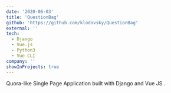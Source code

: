```yaml
---
date: '2020-06-03'
title: 'QuestionBag'
github: 'https://github.com/klodovsky/QuestionBag'
external: ''
tech:
  - Django
  - Vue.js
  - Python3
  - Vue CLI
company: ''
showInProjects: true
---
```


 Quora-like Single Page Application built with Django and Vue JS .
